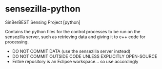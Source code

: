 sensezilla-python
=================

SinBerBEST Sensing Project [python]

Contains the python files for the control processes to be run on the sensezilla server, such as retrieving data and giving it to c++ code for processing.

* DO NOT COMMIT DATA (use the sensezilla server instead)
* DO NOT COMMIT OUTSIDE CODE UNLESS EXPLICITLY OPEN-SOURCE
* Entire repository is an Eclipse workspace... so use accordingly
